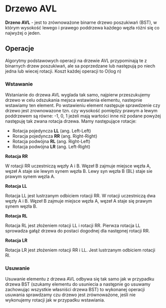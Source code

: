 # Drzewo AVL
  
**Drzeno AVL** - jest to zrównoważone binarne drzewo poszukiwań (BST), w którym wysokość lewego i
prawego poddrzewa każdego węzła różni się co najwyżej o jeden.
  
## Operacje
  
Algorytmy podstawowych operacji na drzewie AVL przypominają te z binarnych drzew poszukiwań, ale sa
 poprzedzane lub następują po niech jedna lub wiecej rotacji. Koszt każdej operacji to O(log n)
  
### Wstawanie
  
Wstanianie do drzewa AVL wyglada tak samo, najpierw przeszukujemy drzewo w celu odszukania mejsca 
wstawienia elementu, nastepnie wstawiamy ten element. Po wstawieniu element następuje sprawdzenie 
czy drzewo jest zrownowazone tzn. czy wysokość pomiędzy prawym a lewym poddrzewem są równe: -1, 0, 1
 jeżeli mają wartości inne niż podane powyżej następuję tak zwana rotacja drzewa. Mamy następujące 
rotacje:  
- Rotacja pojedyncza **LL** (ang. Left-Left)  
- Roracja pojedyncza **RR** (ang. Right-Right)  
- Rotacja podwójna **RL** (ang. Right-Left)  
- Rotacja podwójna **LR** (ang. Left-Right)  
  
**Rotacja RR**
  
W rotacji RR uczestniczą węzły A i B. Węzeł B zajmuje miejsce węzła A, węzeł A staje sie lewym synem
 węzła B. Lewy syn węzła B (BL) staje sie prawym synem węzla A.
  
**Rotacja LL**
  
Rotacja LL jest lustrzanym odbiciem rotacji RR. W rotacji uczestniczą dwa węzły A i B. Węzeł B 
zajmuje miejsce węzła A, węzeł A staje się prawym synem węzła B.
  
**Rotacja RL**
  
Rotacja RL jest złożeniem rotacji LL i rotacji RR. Pierwza rotacja LL sprowadza gałąź drzewa do 
postaci dogodnej dla następnej rotacji RR.
  
**Rotacja LR**
  
Rotacja LR jest złożeniem rotacji RR i LL. Jest lustrzanym odbiciem rotacji Rl.
  
### Usuwanie
  
Usuwanie elementu z drzewa AVL odbywa się tak samo jak w przypadku drzewa BST (szukamy elementu do usuniecia a następnie go usuwamy zachowując wszystkie własniści drzewa BST) to wykonanej operacji 
usuwania sprawdzamy czu drzewo jest zrównoważone, jeśli nie wykonujemy rotacji jak w przypadku wstawiania.  

  
